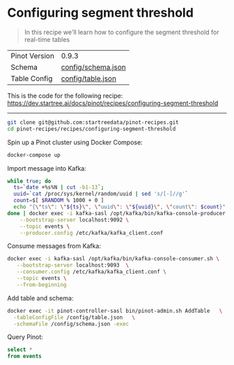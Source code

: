 # Configuring segment threshold

> In this recipe we'll learn how to configure the segment threshold for real-time tables

<table>
  <tr>
    <td>Pinot Version</td>
    <td>0.9.3</td>
  </tr>
  <tr>
    <td>Schema</td>
    <td><a href="config/schema.json">config/schema.json</a></td>
  </tr>
    <tr>
    <td>Table Config</td>
    <td><a href="config/table.json">config/table.json</a></td>
  </tr>
</table>

This is the code for the following recipe: https://dev.startree.ai/docs/pinot/recipes/configuring-segment-threshold

***

```bash
git clone git@github.com:startreedata/pinot-recipes.git
cd pinot-recipes/recipes/configuring-segment-threshold
```

Spin up a Pinot cluster using Docker Compose:

```bash
docker-compose up
```

Import message into Kafka:

```bash
while true; do
  ts=`date +%s%N | cut -b1-13`;
  uuid=`cat /proc/sys/kernel/random/uuid | sed 's/[-]//g'`
  count=$[ $RANDOM % 1000 + 0 ]
  echo "{\"ts\": \"${ts}\", \"uuid\": \"${uuid}\", \"count\": $count}"
done | docker exec -i kafka-sasl /opt/kafka/bin/kafka-console-producer.sh \
    --bootstrap-server localhost:9092 \
    --topic events \
    --producer.config /etc/kafka/kafka_client.conf
```

Consume messages from Kafka:

```bash
docker exec -i kafka-sasl /opt/kafka/bin/kafka-console-consumer.sh \
   --bootstrap-server localhost:9093  \
   --consumer.config /etc/kafka/kafka_client.conf \
   --topic events \
   --from-beginning
``` 

Add table and schema:

```bash
docker exec -it pinot-controller-sasl bin/pinot-admin.sh AddTable   \
  -tableConfigFile /config/table.json   \
  -schemaFile /config/schema.json -exec
```

Query Pinot:

```sql
select * 
from events
```
